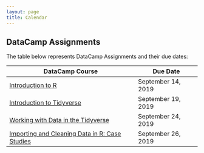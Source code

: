 ```yaml
---
layout: page
title: Calendar
---
```


       
## DataCamp Assignments


The table below represents DataCamp Assignments and their due dates:

| DataCamp Course | Due Date | 
| ------------ | ---------- | 
| [Introduction to R](https://www.datacamp.com/courses/free-introduction-to-r) | September 14, 2019 | 
| [Introduction to Tidyverse](https://www.datacamp.com/courses/introduction-to-the-tidyverse) | September 19, 2019 | 
| [Working with Data in the Tidyverse](https://www.datacamp.com/courses/working-with-data-in-the-tidyverse) | September 24, 2019 | 
| [Importing and Cleaning Data in R: Case Studies](https://www.datacamp.com/courses/importing-cleaning-data-in-r-case-studies) | September 26, 2019 | 
